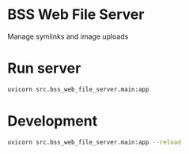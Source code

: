 # BSS Web File Server
Manage symlinks and image uploads

# Run server
```bash
uvicorn src.bss_web_file_server.main:app
```

# Development
```bash
uvicorn src.bss_web_file_server.main:app --reload
```
